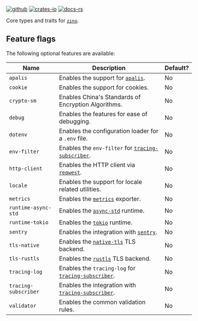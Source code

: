 [![github]](https://github.com/zino-rs/zino)
[![crates-io]](https://crates.io/crates/zino-core)
[![docs-rs]](https://docs.rs/zino-core)

[github]: https://img.shields.io/badge/github-8da0cb?labelColor=555555&logo=github
[crates-io]: https://img.shields.io/badge/crates.io-fc8d62?labelColor=555555&logo=rust
[docs-rs]: https://img.shields.io/badge/docs.rs-66c2a5?labelColor=555555&logo=docs.rs

Core types and traits for [`zino`].

## Feature flags

The following optional features are available:

| Name                 | Description                                            | Default? |
|----------------------|--------------------------------------------------------|----------|
| `apalis`             | Enables the support for [`apalis`].                    | No       |
| `cookie`             | Enables the support for cookies.                       | No       |
| `crypto-sm`          | Enables China's Standards of Encryption Algorithms.    | No       |
| `debug`              | Enables the features for ease of debugging.            | No       |
| `dotenv`             | Enables the configuration loader for a `.env` file.    | No       |
| `env-filter`         | Enables the `env-filter` for [`tracing-subscriber`].   | No       |
| `http-client`        | Enables the HTTP client via [`reqwest`].               | No       |
| `locale`             | Enables the support for locale related utilities.      | No       |
| `metrics`            | Enables the [`metrics`] exporter.                      | No       |
| `runtime-async-std`  | Enables the [`async-std`] runtime.                     | No       |
| `runtime-tokio`      | Enables the [`tokio`] runtime.                         | No       |
| `sentry`             | Enables the integration with [`sentry`].               | No       |
| `tls-native`         | Enables the [`native-tls`] TLS backend.                | No       |
| `tls-rustls`         | Enables the [`rustls`] TLS backend.                    | No       |
| `tracing-log`        | Enables the `tracing-log` for [`tracing-subscriber`].  | No       |
| `tracing-subscriber` | Enables the integration with [`tracing-subscriber`].   | No       |
| `validator`          | Enables the common validation rules.                   | No       |

[`zino`]: https://github.com/zino-rs/zino
[`apalis`]: https://crates.io/crates/apalis
[`tracing-subscriber`]: https://crates.io/crates/tracing-subscriber
[`reqwest`]: https://crates.io/crates/reqwest
[`metrics`]: https://crates.io/crates/metrics
[`async-std`]: https://crates.io/crates/async-std
[`tokio`]: https://crates.io/crates/tokio
[`native-tls`]: https://crates.io/crates/native-tls
[`rustls`]: https://crates.io/crates/rustls
[`sentry`]: https://crates.io/crates/sentry
